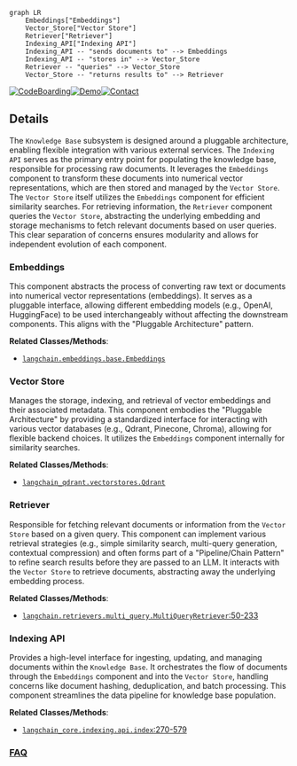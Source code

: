```mermaid
graph LR
    Embeddings["Embeddings"]
    Vector_Store["Vector Store"]
    Retriever["Retriever"]
    Indexing_API["Indexing API"]
    Indexing_API -- "sends documents to" --> Embeddings
    Indexing_API -- "stores in" --> Vector_Store
    Retriever -- "queries" --> Vector_Store
    Vector_Store -- "returns results to" --> Retriever
```

[![CodeBoarding](https://img.shields.io/badge/Generated%20by-CodeBoarding-9cf?style=flat-square)](https://github.com/CodeBoarding/CodeBoarding)[![Demo](https://img.shields.io/badge/Try%20our-Demo-blue?style=flat-square)](https://www.codeboarding.org/demo)[![Contact](https://img.shields.io/badge/Contact%20us%20-%20contact@codeboarding.org-lightgrey?style=flat-square)](mailto:contact@codeboarding.org)

## Details

The `Knowledge Base` subsystem is designed around a pluggable architecture, enabling flexible integration with various external services. The `Indexing API` serves as the primary entry point for populating the knowledge base, responsible for processing raw documents. It leverages the `Embeddings` component to transform these documents into numerical vector representations, which are then stored and managed by the `Vector Store`. The `Vector Store` itself utilizes the `Embeddings` component for efficient similarity searches. For retrieving information, the `Retriever` component queries the `Vector Store`, abstracting the underlying embedding and storage mechanisms to fetch relevant documents based on user queries. This clear separation of concerns ensures modularity and allows for independent evolution of each component.

### Embeddings
This component abstracts the process of converting raw text or documents into numerical vector representations (embeddings). It serves as a pluggable interface, allowing different embedding models (e.g., OpenAI, HuggingFace) to be used interchangeably without affecting the downstream components. This aligns with the "Pluggable Architecture" pattern.


**Related Classes/Methods**:

- <a href="https://github.com/langchain-ai/langchain/blob/master/libs/langchain_v1/langchain/embeddings/base.py" target="_blank" rel="noopener noreferrer">`langchain.embeddings.base.Embeddings`</a>


### Vector Store
Manages the storage, indexing, and retrieval of vector embeddings and their associated metadata. This component embodies the "Pluggable Architecture" by providing a standardized interface for interacting with various vector databases (e.g., Qdrant, Pinecone, Chroma), allowing for flexible backend choices. It utilizes the `Embeddings` component internally for similarity searches.


**Related Classes/Methods**:

- <a href="https://github.com/langchain-ai/langchain/blob/master/libs/partners/qdrant/langchain_qdrant/vectorstores.py" target="_blank" rel="noopener noreferrer">`langchain_qdrant.vectorstores.Qdrant`</a>


### Retriever
Responsible for fetching relevant documents or information from the `Vector Store` based on a given query. This component can implement various retrieval strategies (e.g., simple similarity search, multi-query generation, contextual compression) and often forms part of a "Pipeline/Chain Pattern" to refine search results before they are passed to an LLM. It interacts with the `Vector Store` to retrieve documents, abstracting away the underlying embedding process.


**Related Classes/Methods**:

- <a href="https://github.com/langchain-ai/langchain/blob/master/libs/langchain/langchain/retrievers/multi_query.py#L50-L233" target="_blank" rel="noopener noreferrer">`langchain.retrievers.multi_query.MultiQueryRetriever`:50-233</a>


### Indexing API
Provides a high-level interface for ingesting, updating, and managing documents within the `Knowledge Base`. It orchestrates the flow of documents through the `Embeddings` component and into the `Vector Store`, handling concerns like document hashing, deduplication, and batch processing. This component streamlines the data pipeline for knowledge base population.


**Related Classes/Methods**:

- <a href="https://github.com/langchain-ai/langchain/blob/master/libs/core/langchain_core/indexing/api.py#L270-L579" target="_blank" rel="noopener noreferrer">`langchain_core.indexing.api.index`:270-579</a>




### [FAQ](https://github.com/CodeBoarding/GeneratedOnBoardings/tree/main?tab=readme-ov-file#faq)